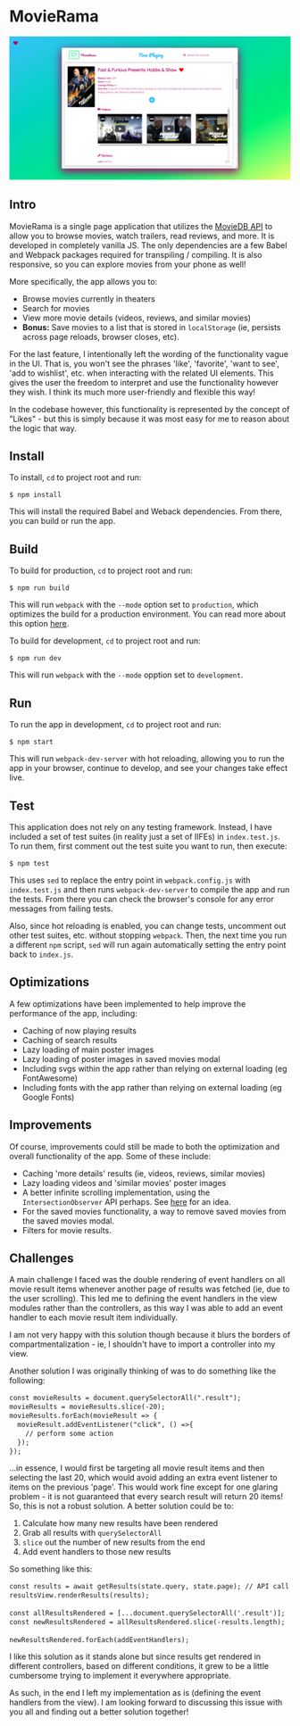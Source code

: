 # MovieRama

![](./screens/screen.png)

## Intro
MovieRama is a single page application that utilizes the [MovieDB API](https://developers.themoviedb.org/3) to allow you to browse movies, watch trailers, read reviews, and more. It is developed in completely vanilla JS. The only dependencies are a few Babel and Webpack packages required for transpiling / compiling. It is also responsive, so you can explore movies from your phone as well!

More specifically, the app allows you to:

* Browse movies currently in theaters
* Search for movies
* View more movie details (videos, reviews, and similar movies)
* **Bonus:** Save movies to a list that is stored in `localStorage` (ie, persists across page reloads, browser closes, etc).

For the last feature, I intentionally left the wording of the functionality vague in the UI. That is, you won't see the phrases 'like', 'favorite', 'want to see', 'add to wishlist', etc. when interacting with the related UI elements. This gives the user the freedom to interpret and use the functionality however they wish. I think its much more user-friendly and flexible this way! 

In the codebase however, this functionality is represented by the concept of "Likes" - but this is simply because it was most easy for me to reason about the logic that way.

## Install
To install, `cd` to project root and run:
```
$ npm install
```
This will install the required Babel and Weback dependencies. From there, you can build or run the app.

## Build
To build for production, `cd` to project root and run:
```
$ npm run build
```
This will run `webpack` with the `--mode` option set to `production`, which optimizes the build for a production environment. You can read more about this option [here](https://webpack.js.org/configuration/mode/).

To build for development, `cd` to project root and run:
```
$ npm run dev
```
This will run `webpack` with the `--mode` opption set to `development`.

## Run
To run the app in development, `cd` to project root and run:
```
$ npm start
```
This will run `webpack-dev-server` with hot reloading, allowing you to run the app in your browser, continue to develop, and see your changes take effect live.

## Test
This application does not rely on any testing framework. Instead, I have included a set of test suites (in reality just a set of IIFEs) in `index.test.js`. To run them, first comment out the test suite you want to run, then execute:
```
$ npm test
```
This uses `sed` to replace the entry point in `webpack.config.js` with `index.test.js` and then runs `webpack-dev-server` to compile the app and run the tests. From there you can check the browser's console for any error messages from failing tests. 

Also, since hot reloading is enabled, you can change tests, uncomment out other test suites, etc. without stopping `webpack`. Then, the next time you run a different `npm` script, `sed` will run again automatically setting the entry point back to `index.js`. 

## Optimizations
A few optimizations have been implemented to help improve the performance of the app, including:

* Caching of now playing results
* Caching of search results
* Lazy loading of main poster images
* Lazy loading of poster images in saved movies modal
* Including svgs within the app rather than relying on external loading (eg FontAwesome)
* Including fonts with the app rather than relying on external loading (eg Google Fonts)

## Improvements
Of course, improvements could still be made to both the optimization and overall functionality of the app. Some of these include:
* Caching 'more details' results (ie, videos, reviews, similar movies)
* Lazy loading videos and 'similar movies' poster images
* A better infinite scrolling implementation, using the `IntersectionObserver` API perhaps. See [here](https://medium.com/walmartlabs/infinite-scrolling-the-right-way-11b098a08815) for an idea.
* For the saved movies functionality, a way to remove saved movies from the saved movies modal.
* Filters for movie results.

## Challenges
A main challenge I faced was the double rendering of event handlers on all movie result items whenever another page of results was fetched (ie, due to the user scrolling). This led me to defining the event handlers in the view modules rather than the controllers, as this way I was able to add an event handler to each movie result item individually.

I am not very happy with this solution though because it blurs the borders of compartmentalization - ie, I shouldn't have to import a controller into my view. 

Another solution I was originally thinking of was to do something like the following:
```
const movieResults = document.querySelectorAll(".result");
movieResults = movieResults.slice(-20);
movieResults.forEach(movieResult => {
  movieResult.addEventListener("click", () =>{
    // perform some action
  });
});
```
...in essence, I would first be targeting all movie result items and then selecting the last 20, which would avoid adding an extra event listener to items on the previous 'page'. This would work fine except for one glaring problem - it is not guaranteed that every search result will return 20 items! So, this is not a robust solution. A better solution could be to: 
  1. Calculate how many new results have been rendered
  2. Grab all results with `querySelectorAll`
  3. `slice` out the number of new results from the end
  4. Add event handlers to those new results

So something like this:
```
const results = await getResults(state.query, state.page); // API call
resultsView.renderResults(results);

const allResultsRendered = [...document.querySelectorAll('.result')];
const newResultsRendered = allResultsRendered.slice(-results.length);

newResultsRendered.forEach(addEventHandlers);
```
I like this solution as it stands alone but since results get rendered in different controllers, based on different conditions, it grew to be a little cumbersome trying to implement it everywhere appropriate. 

As such, in the end I left my implementation as is (defining the event handlers from the view). I am looking forward to discussing this issue with you all and finding out a better solution together!

